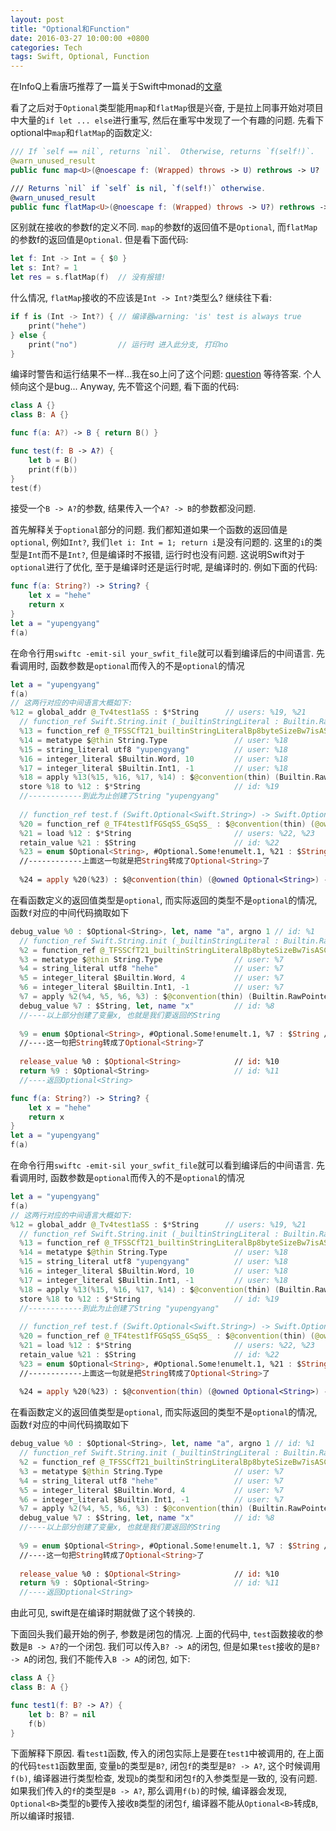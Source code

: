 ```yaml
---
layout: post
title: "Optional和Function"
date: 2016-03-27 10:00:00 +0800
categories: Tech
tags: Swift, Optional, Function
---
```


在InfoQ上看唐巧推荐了一篇关于Swift中monad的[文章][0]

看了之后对于`Optional`类型能用`map`和`flatMap`很是兴奋, 于是拉上同事开始对项目中大量的`if let ... else`进行重写, 然后在重写中发现了一个有趣的问题. 先看下optional中`map`和`flatMap`的函数定义:

``` swift
/// If `self == nil`, returns `nil`.  Otherwise, returns `f(self!)`.
@warn_unused_result
public func map<U>(@noescape f: (Wrapped) throws -> U) rethrows -> U?

/// Returns `nil` if `self` is nil, `f(self!)` otherwise.
@warn_unused_result
public func flatMap<U>(@noescape f: (Wrapped) throws -> U?) rethrows -> U?
```

区别就在接收的参数f的定义不同. `map`的参数f的返回值不是`Optional`, 而`flatMap`的参数f的返回值是`Optional`. 但是看下面代码:

``` swift
let f: Int -> Int = { $0 }
let s: Int? = 1
let res = s.flatMap(f)  // 没有报错!
```

什么情况, `flatMap`接收的不应该是`Int -> Int?`类型么? 继续往下看:

``` swift
if f is (Int -> Int?) { // 编译器warning: 'is' test is always true
    print("hehe")
} else {
    print("no")         // 运行时 进入此分支, 打印no
}
```

编译时警告和运行结果不一样...我在so上问了这个问题: [question][1] 等待答案. 个人倾向这个是bug... Anyway, 先不管这个问题, 看下面的代码:

``` swift
class A {}
class B: A {}

func f(a: A?) -> B { return B() }

func test(f: B -> A?) {
	let b = B()
    print(f(b))
}
test(f)
```

接受一个`B -> A?`的参数, 结果传入一个`A? -> B`的参数都没问题. 

首先解释关于`optional`部分的问题. 我们都知道如果一个函数的返回值是`optional`, 例如`Int?`, 我们`let i: Int = 1; return i`是没有问题的. 这里的`i`的类型是`Int`而不是`Int?`, 但是编译时不报错, 运行时也没有问题. 这说明Swift对于`optional`进行了优化, 至于是编译时还是运行时呢, 是编译时的. 例如下面的代码:

``` swift
func f(a: String?) -> String? {
    let x = "hehe"
    return x
}
let a = "yupengyang"
f(a)
```

在命令行用`swiftc -emit-sil your_swfit_file`就可以看到编译后的中间语言. 先看调用时, 函数参数是`optional`而传入的不是`optional`的情况

```swift
let a = "yupengyang"
f(a)
// 这两行对应的中间语言大概如下:
%12 = global_addr @_Tv4test1aSS : $*String      // users: %19, %21
  // function_ref Swift.String.init (_builtinStringLiteral : Builtin.RawPointer, byteSize : Builtin.Word, isASCII : Builtin.Int1) -> Swift.String
  %13 = function_ref @_TFSSCfT21_builtinStringLiteralBp8byteSizeBw7isASCIIBi1__SS : $@convention(thin) (Builtin.RawPointer, Builtin.Word, Builtin.Int1, @thin String.Type) -> @owned String // user: %18
  %14 = metatype $@thin String.Type               // user: %18
  %15 = string_literal utf8 "yupengyang"          // user: %18
  %16 = integer_literal $Builtin.Word, 10         // user: %18
  %17 = integer_literal $Builtin.Int1, -1         // user: %18
  %18 = apply %13(%15, %16, %17, %14) : $@convention(thin) (Builtin.RawPointer, Builtin.Word, Builtin.Int1, @thin String.Type) -> @owned String // user: %19
  store %18 to %12 : $*String                     // id: %19
  //------------到此为止创建了String "yupengyang"
  
  // function_ref test.f (Swift.Optional<Swift.String>) -> Swift.Optional<Swift.String>
  %20 = function_ref @_TF4test1fFGSqSS_GSqSS_ : $@convention(thin) (@owned Optional<String>) -> @owned Optional<String> // user: %24
  %21 = load %12 : $*String                       // users: %22, %23
  retain_value %21 : $String                      // id: %22
  %23 = enum $Optional<String>, #Optional.Some!enumelt.1, %21 : $String // user: %24
  //------------上面这一句就是把String转成了Optional<String>了
  
  %24 = apply %20(%23) : $@convention(thin) (@owned Optional<String>) -> @owned Optional<String> // user: %25
```

在看函数定义的返回值类型是`optional`, 而实际返回的类型不是`optional`的情况, 函数`f`对应的中间代码摘取如下

``` swift
debug_value %0 : $Optional<String>, let, name "a", argno 1 // id: %1
  // function_ref Swift.String.init (_builtinStringLiteral : Builtin.RawPointer, byteSize : Builtin.Word, isASCII : Builtin.Int1) -> Swift.String
  %2 = function_ref @_TFSSCfT21_builtinStringLiteralBp8byteSizeBw7isASCIIBi1__SS : $@convention(thin) (Builtin.RawPointer, Builtin.Word, Builtin.Int1, @thin String.Type) -> @owned String // user: %7
  %3 = metatype $@thin String.Type                // user: %7
  %4 = string_literal utf8 "hehe"                 // user: %7
  %5 = integer_literal $Builtin.Word, 4           // user: %7
  %6 = integer_literal $Builtin.Int1, -1          // user: %7
  %7 = apply %2(%4, %5, %6, %3) : $@convention(thin) (Builtin.RawPointer, Builtin.Word, Builtin.Int1, @thin String.Type) -> @owned String // users: %8, %9
  debug_value %7 : $String, let, name "x"         // id: %8
  //----以上部分创建了变量x, 也就是我们要返回的String
  
  %9 = enum $Optional<String>, #Optional.Some!enumelt.1, %7 : $String // user: %11
  //----这一句把String转成了Optional<String>了
  
  release_value %0 : $Optional<String>            // id: %10
  return %9 : $Optional<String>                   // id: %11
  //----返回Optional<String>
```

``` swift
func f(a: String?) -> String? {
    let x = "hehe"
    return x
}
let a = "yupengyang"
f(a)
```

在命令行用`swiftc -emit-sil your_swfit_file`就可以看到编译后的中间语言. 先看调用时, 函数参数是`optional`而传入的不是`optional`的情况

```swift
let a = "yupengyang"
f(a)
// 这两行对应的中间语言大概如下:
%12 = global_addr @_Tv4test1aSS : $*String      // users: %19, %21
  // function_ref Swift.String.init (_builtinStringLiteral : Builtin.RawPointer, byteSize : Builtin.Word, isASCII : Builtin.Int1) -> Swift.String
  %13 = function_ref @_TFSSCfT21_builtinStringLiteralBp8byteSizeBw7isASCIIBi1__SS : $@convention(thin) (Builtin.RawPointer, Builtin.Word, Builtin.Int1, @thin String.Type) -> @owned String // user: %18
  %14 = metatype $@thin String.Type               // user: %18
  %15 = string_literal utf8 "yupengyang"          // user: %18
  %16 = integer_literal $Builtin.Word, 10         // user: %18
  %17 = integer_literal $Builtin.Int1, -1         // user: %18
  %18 = apply %13(%15, %16, %17, %14) : $@convention(thin) (Builtin.RawPointer, Builtin.Word, Builtin.Int1, @thin String.Type) -> @owned String // user: %19
  store %18 to %12 : $*String                     // id: %19
  //------------到此为止创建了String "yupengyang"
  
  // function_ref test.f (Swift.Optional<Swift.String>) -> Swift.Optional<Swift.String>
  %20 = function_ref @_TF4test1fFGSqSS_GSqSS_ : $@convention(thin) (@owned Optional<String>) -> @owned Optional<String> // user: %24
  %21 = load %12 : $*String                       // users: %22, %23
  retain_value %21 : $String                      // id: %22
  %23 = enum $Optional<String>, #Optional.Some!enumelt.1, %21 : $String // user: %24
  //------------上面这一句就是把String转成了Optional<String>了
  
  %24 = apply %20(%23) : $@convention(thin) (@owned Optional<String>) -> @owned Optional<String> // user: %25
```

在看函数定义的返回值类型是`optional`, 而实际返回的类型不是`optional`的情况, 函数`f`对应的中间代码摘取如下

``` swift
debug_value %0 : $Optional<String>, let, name "a", argno 1 // id: %1
  // function_ref Swift.String.init (_builtinStringLiteral : Builtin.RawPointer, byteSize : Builtin.Word, isASCII : Builtin.Int1) -> Swift.String
  %2 = function_ref @_TFSSCfT21_builtinStringLiteralBp8byteSizeBw7isASCIIBi1__SS : $@convention(thin) (Builtin.RawPointer, Builtin.Word, Builtin.Int1, @thin String.Type) -> @owned String // user: %7
  %3 = metatype $@thin String.Type                // user: %7
  %4 = string_literal utf8 "hehe"                 // user: %7
  %5 = integer_literal $Builtin.Word, 4           // user: %7
  %6 = integer_literal $Builtin.Int1, -1          // user: %7
  %7 = apply %2(%4, %5, %6, %3) : $@convention(thin) (Builtin.RawPointer, Builtin.Word, Builtin.Int1, @thin String.Type) -> @owned String // users: %8, %9
  debug_value %7 : $String, let, name "x"         // id: %8
  //----以上部分创建了变量x, 也就是我们要返回的String
  
  %9 = enum $Optional<String>, #Optional.Some!enumelt.1, %7 : $String // user: %11
  //----这一句把String转成了Optional<String>了
  
  release_value %0 : $Optional<String>            // id: %10
  return %9 : $Optional<String>                   // id: %11
  //----返回Optional<String>
```

由此可见, swift是在编译时期就做了这个转换的.

下面回头我们最开始的例子, 参数是闭包的情况. 上面的代码中, `test`函数接收的参数是`B -> A?`的一个闭包. 我们可以传入`B? -> A`的闭包, 但是如果`test`接收的是`B? -> A`的闭包, 我们不能传入`B -> A`的闭包, 如下:

``` swift
class A {}
class B: A {}

func test1(f: B? -> A?) {
	let b: B? = nil
    f(b)
}
```

下面解释下原因. 看`test1`函数, 传入的闭包实际上是要在`test1`中被调用的, 在上面的代码`test1`函数里面, 变量`b`的类型是`B?`, 闭包`f`的类型是`B? -> A?`, 这个时候调用`f(b)`, 编译器进行类型检查, 发现`b`的类型和闭包`f`的入参类型是一致的, 没有问题. 如果我们传入的`f`的类型是`B -> A?`, 那么调用`f(b)`的时候, 编译器会发现, `Optional<B>`类型的`b`要传入接收`B`类型的闭包`f`, 编译器不能从`Optional<B>`转成`B`, 所以编译时报错.

[0]: http://www.mokacoding.com/blog/functor-applicative-monads-in-pictures/
[1]: http://stackoverflow.com/questions/36173726/swift-use-is-for-function-type-compiler-behavior-is-different-with-runtime
